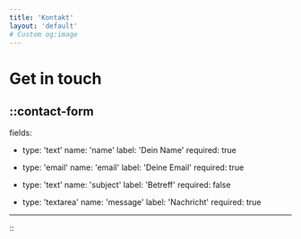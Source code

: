 ```yaml
---
title: 'Kontakt'
layout: 'default'
# Custom og:image
---
```


# Get in touch

::contact-form
---
fields:
  - type: 'text'
    name: 'name'
    label: 'Dein Name'
    required: true

  - type: 'email'
    name: 'email'
    label: 'Deine Email'
    required: true

  - type: 'text'
    name: 'subject'
    label: 'Betreff'
    required: false

  - type: 'textarea'
    name: 'message'
    label: 'Nachricht'
    required: true
---
::
